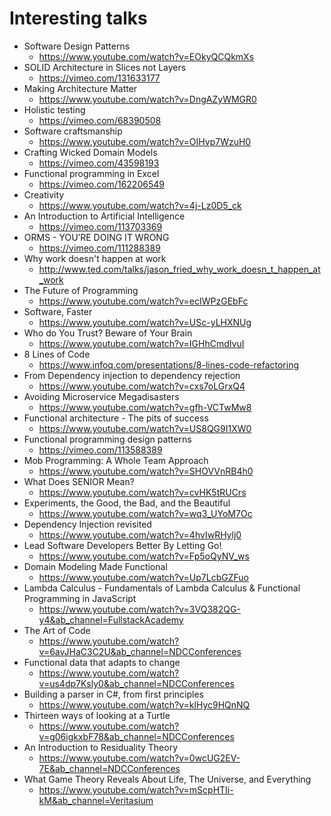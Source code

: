 # Interesting talks

* Software Design Patterns
  * https://www.youtube.com/watch?v=EOkyQCQkmXs
* SOLID Architecture in Slices not Layers
  * https://vimeo.com/131633177
* Making Architecture Matter
  * https://www.youtube.com/watch?v=DngAZyWMGR0
* Holistic testing
  * https://vimeo.com/68390508
* Software craftsmanship
  * https://www.youtube.com/watch?v=OIHvp7WzuH0
* Crafting Wicked Domain Models
  * https://vimeo.com/43598193
* Functional programming in Excel
  * https://vimeo.com/162206549
* Creativity
  * https://www.youtube.com/watch?v=4j-Lz0D5_ck
* An Introduction to Artificial Intelligence
  * https://vimeo.com/113703369
* ORMS - YOU’RE DOING IT WRONG
  * https://vimeo.com/111288389
* Why work doesn't happen at work
  * http://www.ted.com/talks/jason_fried_why_work_doesn_t_happen_at_work
* The Future of Programming
  * https://www.youtube.com/watch?v=ecIWPzGEbFc 
* Software, Faster
  * https://www.youtube.com/watch?v=USc-yLHXNUg 
* Who do You Trust? Beware of Your Brain
  * https://www.youtube.com/watch?v=IGHhCmdIvuI
* 8 Lines of Code
  * https://www.infoq.com/presentations/8-lines-code-refactoring
* From Dependency injection to dependency rejection
  * https://www.youtube.com/watch?v=cxs7oLGrxQ4
* Avoiding Microservice Megadisasters
  * https://www.youtube.com/watch?v=gfh-VCTwMw8
* Functional architecture - The pits of success
  * https://www.youtube.com/watch?v=US8QG9I1XW0
* Functional programming design patterns
  * https://vimeo.com/113588389
* Mob Programming: A Whole Team Approach
  * https://www.youtube.com/watch?v=SHOVVnRB4h0
* What Does SENIOR Mean?
  * https://www.youtube.com/watch?v=cvHK5tRUCrs
* Experiments, the Good, the Bad, and the Beautiful
  * https://www.youtube.com/watch?v=wq3_UYoM7Oc
* Dependency Injection revisited
  * https://www.youtube.com/watch?v=4hvIwRHylj0
* Lead Software Developers Better By Letting Go!
  * https://www.youtube.com/watch?v=Fp5oQyNV_ws
* Domain Modeling Made Functional
  * https://www.youtube.com/watch?v=Up7LcbGZFuo
* Lambda Calculus - Fundamentals of Lambda Calculus & Functional Programming in JavaScript
  * https://www.youtube.com/watch?v=3VQ382QG-y4&ab_channel=FullstackAcademy
* The Art of Code
  * https://www.youtube.com/watch?v=6avJHaC3C2U&ab_channel=NDCConferences
* Functional data that adapts to change
  * https://www.youtube.com/watch?v=us4dp7Ksly0&ab_channel=NDCConferences
* Building a parser in C#, from first principles
  * https://www.youtube.com/watch?v=klHyc9HQnNQ
* Thirteen ways of looking at a Turtle
  * https://www.youtube.com/watch?v=g06igkxbF78&ab_channel=NDCConferences
* An Introduction to Residuality Theory
  * https://www.youtube.com/watch?v=0wcUG2EV-7E&ab_channel=NDCConferences
* What Game Theory Reveals About Life, The Universe, and Everything
  * https://www.youtube.com/watch?v=mScpHTIi-kM&ab_channel=Veritasium
